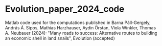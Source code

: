 # Evolution_paper_2024_code
Matlab code used for the computations published in   Barna Páll-Gergely, András Á. Sipos, Mathias Harzhauser, Aydin Örstan, Viola Winkler, Thomas A. Neubauer (2024): "Many roads to success: Alternative routes to building an economic shell in land snails", Evolution (accepted)

